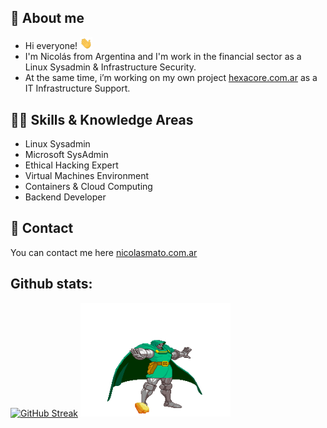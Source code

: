 ## 👾 About me 

* Hi everyone! <img src="hi.gif" width="20px">
* I'm Nicolás from Argentina and I'm work in the financial sector as a Linux Sysadmin & Infrastructure Security.
* At the same time, i’m working on my own project [hexacore.com.ar](https://www.hexacore.com.ar) as a IT Infrastructure Support.

## 🥷🏼 Skills & Knowledge Areas 

* Linux Sysadmin
* Microsoft SysAdmin
* Ethical Hacking Expert
* Virtual Machines Environment
* Containers & Cloud Computing
* Backend Developer

## 📩 Contact 

You can contact me here [nicolasmato.com.ar](https://www.nicolasmato.com.ar) 

<h2>Github stats:</h2> 

[![GitHub Streak](https://github-readme-streak-stats.herokuapp.com?user=nmatossh&theme=transparent&hide_border=true&card_width=600&card_height=220)](https://github.com/nmatossh)
<img src="doom.gif" width="240px">
